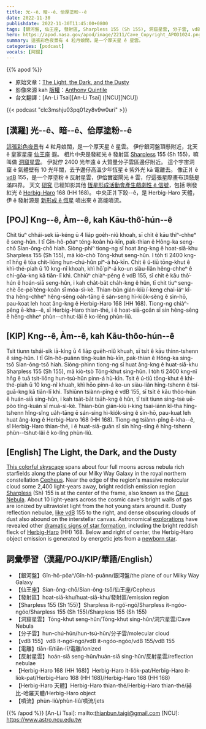```yaml
---
title: 光--ê、暗--ê、佮厚塗粉--ê
date: 2022-11-30
publishdate: 2022-11-30T11:45:00+0800
tags: [銀河盤, 仙王座, 發射區, Sharpless 155 (Sh 155), 洞窟星雲, 分子雲, vdB 155, 電離, 反射星雲, Herbig-Haro 168 (HH 168), Herbig-Haro 天體, 噴流]
hero: https://apod.nasa.gov/apod/image/2211/Cave_Copyright_APOD1024.png
summary: 這張彩色夜景有 4 粒月娘闊，是一个厚天星 ê 星雲。
categories: [podcast]
vocals: [阿錕]
---
```


{{% apod %}}

- 原始文章：[The Light, the Dark, and the Dusty](https://apod.nasa.gov/apod/ap221130.html)
- 影像來源 kah [版權][copyright]：[Anthony Quintile](https://www.astrobin.com/users/AnthonyQ/)
- 台文翻譯：[An-Li Tsai][An-Li Tsai] ([NCU][NCU])

{{< podcast "clc3mshju03pq01zy8v9w0uri" >}}

## [漢羅] 光--ê、暗--ê、佮厚塗粉--ê
[這張彩色夜景][This colorful skyscape]有 4 粒月娘闊，是一个厚天星 ê 星雲。
伊佇銀河盤頂懸附近，北天 ê 皇家星座 [仙王座][Cepheus] 遐。
相片中央是發紅光 ê 發射區 [Sharpless][Sharpless] 155 (Sh 155)，嘛叫做 [洞窟星雲][Cave Nebula]。
伊就佇 2400 光年遠 ê 大質量分子雲區邊仔附近。
這个宇宙洞窟 ê 氣體壁有 10 光年闊，去予邊仔高溫少年恆星 ê 紫外光 kā 電離去。
像正爿 ê [vdB][like vdB] 155，是一个厚塗粉 ê 反射星雲，伊佮實密閘光 ê 雲，佇這張星際畫布頂懸是滿四界。
天文 [研究][explorations] 已經知影其他 [恆星形成活動會產生戲劇性 ê 信號][dramatic signs of star formation]，包括 咧發紅光 ê [Herbig-Haro][Herbig-Haro] 168 (HH 168)。
中央正爿下跤--ê，是 Herbig-Haro 天體，伊 ê 發射源是 [新形成 ê 恆星][newborn star t] 噴出來 ê 高能噴流。


## [POJ] Kng--ê, Àm--ê, kah Kāu-thô͘-hún--ê
Chit tiuⁿ chhái-sek iā-kéng ū 4 lia̍p goe̍h-niû khoah, sī chi̍t ê kāu thiⁿ-chheⁿ ê seng-hûn.
I tī Gîn-hô-pôaⁿ téng-koân hù-kīn, pak-thian ê Hông-ka seng-chō Sian-ông-chō hiah.
Siòng-phìⁿ tiong-ng sī hoat âng-kng ê hoat-siā-khu Sharpless 155 (Sh 155), mā kiò-chò Tōng-khut seng-hûn.
I to̍h tī 2400 kng-nî hn̄g ê tōa chit-liōng hun-chú-hûn piⁿ-á hù-kīn.
Chit ê ú-tiū tōng-khut ê khì-thé-piah ū 10 kng-nî khoah, khì hō͘ piⁿ-á ko-un siàu-liân hêng-chheⁿ ê chí-gōa-kng kā tiān-lī khì.
Chhiūⁿ chiàⁿ-pêng ê vdB 155, sī chi̍t ê kāu thô͘-hún ê hoán-siā seng-hûn, i kah cha̍t-ba̍t cha̍h-kng ê hûn, tī chit tiuⁿ seng-chè ōe-pò͘ téng-koân sī móa-sì-kè.
Thian-bûn gián-kiù í-keng chai-iáⁿ kî-tha hêng-chheⁿ hêng-sêng oa̍h-tāng ē sán-seng hì-kio̍k-sèng ê sìn-hō, pau-koat leh hoat âng-kng ê Herbig-Haro 168 (HH 168).
Tiong-ng chiàⁿ-pêng ē-kha--ê, sī Herbig-Haro thian-thé, i ê hoat-siā-goân sī sin hêng-sêng ê hêng-chheⁿ phùn--chhut-lâi ê ko-lêng phùn-liû.

## [KIP]  Kng--ê, Àm--ê, kah Kāu-thôo-hún--ê
Tsit tiunn tshái-sik iā-kíng ū 4 lia̍p gue̍h-niû khuah, sī tsi̍t ê kāu thinn-tshenn ê sing-hûn.
I tī Gîn-hô-puânn tíng-kuân hù-kīn, pak-thian ê Hông-ka sing-tsō Sian-ông-tsō hiah.
Siòng-phìnn tiong-ng sī huat âng-kng ê huat-siā-khu Sharpless 155 (Sh 155), mā kiò-tsò Tōng-khut sing-hûn.
I to̍h tī 2400 kng-nî hn̄g ê tuā tsit-liōng hun-tsú-hûn pinn-á hù-kīn.
Tsit ê ú-tiū tōng-khut ê khì-thé-piah ū 10 kng-nî khuah, khì hōo pinn-á ko-un siàu-liân hîng-tshenn ê tsí-guā-kng kā tiān-lī khì.
Tshiūnn tsiànn-pîng ê vdB 155, sī tsi̍t ê kāu thôo-hún ê huán-siā sing-hûn, i kah tsa̍t-ba̍t tsa̍h-kng ê hûn, tī tsit tiunn sing-tsè uē-pòo tíng-kuân sī muá-sì-kè.
Thian-bûn gián-kiù í-king tsai-iánn kî-tha hîng-tshenn hîng-sîng ua̍h-tāng ē sán-sing hì-kio̍k-sìng ê sìn-hō, pau-kuat leh huat âng-kng ê Herbig-Haro 168 (HH 168).
Tiong-ng tsiànn-pîng ē-kha--ê, sī Herbig-Haro thian-thé, i ê huat-siā-guân sī sin hîng-sîng ê hîng-tshenn phùn--tshut-lâi ê ko-lîng phùn-liû.

## [English] The Light, the Dark, and the Dusty
[This colorful skyscape][This colorful skyscape] spans about four full moons across nebula rich starfields along the plane of our Milky Way Galaxy in the royal northern constellation [Cepheus][Cepheus].
Near the edge of the region's massive molecular cloud some 2,400 light-years away, bright reddish emission region [Sharpless][Sharpless] (Sh) 155 is at the center of the frame, also known as the [Cave Nebula][Cave Nebula].
About 10 light-years across the cosmic cave's bright walls of gas are ionized by ultraviolet light from the hot young stars around it.
Dusty reflection nebulae, [like vdB][like vdB] 155 to the right, and dense obscuring clouds of dust also abound on the interstellar canvas.
Astronomical [explorations][explorations] have revealed other [dramatic signs of star formation][dramatic signs of star formation], including the bright reddish fleck of [Herbig-Haro][Herbig-Haro] (HH) 168.
Below and right of center, the Herbig-Haro object emission is generated by energetic jets from a [newborn star][newborn star e].

## 詞彙學習（漢羅/POJ/KIP/華語/English）
- 【銀河盤】Gîn-hô-pôaⁿ/Gîn-hô-puânn/銀河盤/the plane of our Milky Way Galaxy
- 【仙王座】Sian-ông-chō/Sian-ông-tsō/仙王座/Cepheus
- 【發射區】hoat-siā-khu/huat-siā-khu/發射區/emission region
- 【Sharpless 155 (Sh 155)】Sharpless it-ngó͘-ngó͘/Sharpless it-ngóo-ngóo/Sharpless 155 (Sh 155)/Sharpless 155 (Sh 155)
- 【洞窟星雲】Tōng-khut seng-hûn/Tōng-khut sing-hûn/洞穴星雲/Cave Nebula
- 【分子雲】hun-chú-hûn/hun-tsú-hûn/分子雲/molecular cloud
- 【vdB 155】vdB it-ngó͘-ngó͘/vdB it-ngóo-ngóo/vdB 155/vdB 155
- 【電離】tiān-lī/tiān-lī/電離/ionized
- 【反射星雲】hoán-siā seng-hûn/huán-siā sing-hûn/反射星雲/reflection nebulae
- 【Herbig-Haro 168 (HH 168)】Herbig-Haro it-lio̍k-pat/Herbig-Haro it-lio̍k-pat/Herbig-Haro 168 (HH 168)/Herbig-Haro 168 (HH 168)
- 【Herbig-Haro 天體】Herbig-Haro thian-thé/Herbig-Haro thian-thé/赫比-哈羅天體/Herbig-Haro object
- 【噴流】phùn-liû/phùn-liû/噴流/jets


{{% /apod %}}
[An-Li Tsai]: mailto:thianbun.taigi@gmail.com
[NCU]: https://www.astro.ncu.edu.tw

[copyright]: https://apod.nasa.gov/apod/fap/lib/about_apod.html#srapply
[License]: https://creativecommons.org/licenses/by/2.0/

[This colorful skyscape]:https://www.astrobin.com/y23yjl/F/
[Cepheus]:http://earthsky.org/brightest-stars/star-errai-future-north-star
[Sharpless]:http://adsabs.harvard.edu/abs/1953ApJ...118..362S
[Cave Nebula]:https://apod.nasa.gov/apod/ap170323.html
[like vdB]:http://adsabs.harvard.edu/abs/1966AJ.....71..990V
[explorations]:https://arxiv.org/abs/0909.5326
[dramatic signs of star formation]:https://hubblesite.org/hubble-30th-anniversary/hubbles-exciting-universe/beholding-the-birth-and-death-of-stars
[Herbig-Haro]:http://en.wikipedia.org/wiki/Herbig%E2%80%93Haro_object
[newborn star e]:https://apod.nasa.gov/apod/ap221118.html
[newborn star t]:https://apod.tw/daily/20221118/
